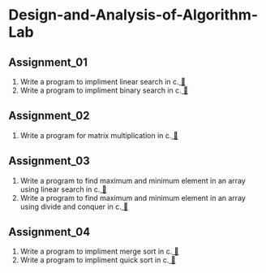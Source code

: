 # Design-and-Analysis-of-Algorithm-Lab

## Assignment_01
1. Write a program to impliment linear search in c.<a href="https://github.com/souvikmondal01/Design-and-Analysis-of-Algorithm-Lab/blob/main/Assignment_01/linearSearch.c"> 🔗</a>
2. Write a program to impliment binary search in c.<a href="https://github.com/souvikmondal01/Design-and-Analysis-of-Algorithm-Lab/blob/main/Assignment_01/binarySearch.c"> 🔗</a>

## Assignment_02
1. Write a program for matrix multiplication in c.<a href="https://github.com/souvikmondal01/Design-and-Analysis-of-Algorithm-Lab/blob/main/Assignment_02/matrixMul.c"> 🔗</a>

## Assignment_03
1. Write a program to find maximum and minimum element in an array using linear search in c.<a href="https://github.com/souvikmondal01/Design-and-Analysis-of-Algorithm-Lab/blob/main/Assignment_03/max-min-linear-search.c"> 🔗</a>
2. Write a program to find maximum and minimum element in an array using divide and conquer in c.<a href="https://github.com/souvikmondal01/Design-and-Analysis-of-Algorithm-Lab/blob/main/Assignment_03/max-min-divide-conquer.c"> 🔗</a>

## Assignment_04
1. Write a program to impliment merge sort in c.<a href="https://github.com/souvikmondal01/Design-and-Analysis-of-Algorithm-Lab/blob/main/Assignment_04/mergeSort.c"> 🔗</a>
2. Write a program to impliment quick sort in c.<a href="https://github.com/souvikmondal01/Design-and-Analysis-of-Algorithm-Lab/blob/main/Assignment_04/quickSort.c"> 🔗</a>
